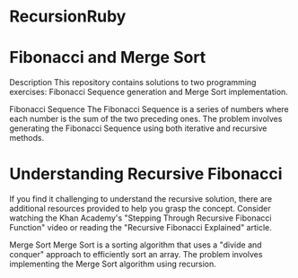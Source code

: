 # RecursionRuby

# Fibonacci and Merge Sort
Description
This repository contains solutions to two programming exercises: Fibonacci Sequence generation and Merge Sort implementation.

Fibonacci Sequence
The Fibonacci Sequence is a series of numbers where each number is the sum of the two preceding ones. The problem involves generating the Fibonacci Sequence using both iterative and recursive methods.

# Understanding Recursive Fibonacci
If you find it challenging to understand the recursive solution, there are additional resources provided to help you grasp the concept. Consider watching the Khan Academy's "Stepping Through Recursive Fibonacci Function" video or reading the "Recursive Fibonacci Explained" article.

Merge Sort
Merge Sort is a sorting algorithm that uses a "divide and conquer" approach to efficiently sort an array. The problem involves implementing the Merge Sort algorithm using recursion.
